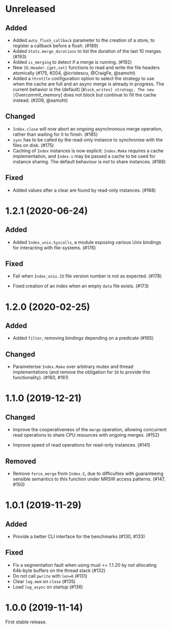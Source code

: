 # Unreleased

## Added

- Added `auto_flush_callback` parameter to the creation of a store, to register
  a callback before a flush. (#189)
- Added `Stats.merge_durations` to list the duration of the last 10 merges.
  (#193)
- Added `is_merging` to detect if a merge is running. (#192)
- New `IO.Header.{get,set}` functions to read and write the file headers
  atomically (#175, #204, @icristescu, @CraigFe, @samoht)
- Added a `throttle` configuration option to select the strategy to use
  when the cache are full and an async merge is already in progress. The
  current behavior is the (default) [`Block_writes] strategy. The new
  [`Overcommit_memory] does not block but continue to fill the cache instead.
  (#209, @samoht)

## Changed

- `Index.close` will now abort an ongoing asynchronous merge operation, rather
  than waiting for it to finish. (#185)
- `sync` has to be called by the read-only instance to synchronise with the
  files on disk. (#175)
- Caching of `Index` instances is now explicit: `Index.Make` requires a cache
  implementation, and `Index.v` may be passed a cache to be used for instance
  sharing. The default behaviour is _not_ to share instances. (#188)

## Fixed

- Added values after a clear are found by read-only instances. (#168)

# 1.2.1 (2020-06-24)

## Added

- Added `Index_unix.Syscalls`, a module exposing various Unix bindings for
  interacting with file-systems. (#176)

## Fixed

- Fail when `Index_unix.IO` file version number is not as expected. (#178)

- Fixed creation of an index when an empty `data` file exists. (#173)

# 1.2.0 (2020-02-25)

## Added

- Added `filter`, removing bindings depending on a predicate (#165)

## Changed

- Parameterise `Index.Make` over arbitrary mutex and thread implementations (and
  remove the obligation for `IO` to provide this functionality). (#160, #161)

# 1.1.0 (2019-12-21)

## Changed

- Improve the cooperativeness of the `merge` operation, allowing concurrent read
  operations to share CPU resources with ongoing merges. (#152)

- Improve speed of read operations for read-only instances. (#141)

## Removed

- Remove `force_merge` from `Index.S`, due to difficulties with guaranteeing
  sensible semantics to this function under MRSW access patterns. (#147, #150)

# 1.0.1 (2019-11-29)

## Added

- Provide a better CLI interface for the benchmarks (#130, #133)

## Fixed

- Fix a segmentation fault when using musl <= 1.1.20 by not allocating 64k-byte
  buffers on the thread stack (#132)
- Do not call `pwrite` with `len=0` (#131)
- Clear `log.mem` on `close` (#135)
- Load `log_async` on startup (#136)

# 1.0.0 (2019-11-14)

First stable release.
